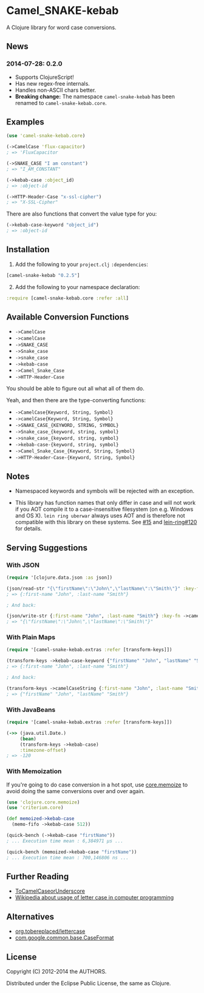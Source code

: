 # Camel_SNAKE-kebab

A Clojure library for word case conversions.

## News

### 2014-07-28: 0.2.0

* Supports ClojureScript!
* Has new regex-free internals.
* Handles non-ASCII chars better.
* **Breaking change:** The namespace `camel-snake-kebab` has been renamed to `camel-snake-kebab.core`.

## Examples

```clojure
(use 'camel-snake-kebab.core)

(->CamelCase 'flux-capacitor)
; => 'FluxCapacitor

(->SNAKE_CASE "I am constant")
; => "I_AM_CONSTANT"

(->kebab-case :object_id)
; => :object-id

(->HTTP-Header-Case "x-ssl-cipher")
; => "X-SSL-Cipher"
```

There are also functions that convert the value type for you:

```clojure
(->kebab-case-keyword "object_id")
; => :object-id
```

## Installation

1. Add the following to your `project.clj` `:dependencies`:

  ```clojure
  [camel-snake-kebab "0.2.5"]
  ```

2. Add the following to your namespace declaration:

  ```clojure
  :require [camel-snake-kebab.core :refer :all]
  ```

## Available Conversion Functions

* `->CamelCase`
* `->camelCase`
* `->SNAKE_CASE`
* `->Snake_case`
* `->snake_case`
* `->kebab-case`
* `->Camel_Snake_Case`
* `->HTTP-Header-Case`

You should be able to figure out all what all of them do.

Yeah, and then there are the type-converting functions:

* `->CamelCase{Keyword, String, Symbol}`
* `->camelCase{Keyword, String, Symbol}`
* `->SNAKE_CASE_{KEYWORD, STRING, SYMBOL}`
* `->Snake_case_{keyword, string, symbol}`
* `->snake_case_{keyword, string, symbol}`
* `->kebab-case-{keyword, string, symbol}`
* `->Camel_Snake_Case_{Keyword, String, Symbol}`
* `->HTTP-Header-Case-{Keyword, String, Symbol}`

## Notes

* Namespaced keywords and symbols will be rejected with an exception.

* This library has function names that only differ in case and will not work if you AOT compile it to a
  case-insensitive filesystem (on e.g. Windows and OS X). `lein ring uberwar` always uses AOT and is therefore not
  compatible with this library on these systems. See [#15](https://github.com/qerub/camel-snake-kebab/issues/15) and
  [lein-ring#120](https://github.com/weavejester/lein-ring/issues/120) for details.

## Serving Suggestions

### With JSON

```clojure
(require '[clojure.data.json :as json])

(json/read-str "{\"firstName\":\"John\",\"lastName\":\"Smith\"}" :key-fn ->kebab-case-keyword)
; => {:first-name "John", :last-name "Smith"}

; And back:

(json/write-str {:first-name "John", :last-name "Smith"} :key-fn ->camelCaseString)
; => "{\"firstName\":\"John\",\"lastName\":\"Smith\"}"
```

### With Plain Maps

```clojure
(require '[camel-snake-kebab.extras :refer [transform-keys]])

(transform-keys ->kebab-case-keyword {"firstName" "John", "lastName" "Smith"})
; => {:first-name "John", :last-name "Smith"}

; And back:

(transform-keys ->camelCaseString {:first-name "John", :last-name "Smith"})
; => {"firstName" "John", "lastName" "Smith"}
```

### With JavaBeans

```clojure
(require '[camel-snake-kebab.extras :refer [transform-keys]])

(->> (java.util.Date.)
     (bean)
     (transform-keys ->kebab-case)
     :timezone-offset)
; => -120
```

### With Memoization

If you're going to do case conversion in a hot spot, use [core.memoize](https://github.com/clojure/core.memoize) to avoid doing the same conversions over and over again.

```clojure
(use 'clojure.core.memoize)
(use 'criterium.core)

(def memoized->kebab-case
  (memo-fifo ->kebab-case 512))

(quick-bench (->kebab-case "firstName"))
; ... Execution time mean : 6,384971 µs ...

(quick-bench (memoized->kebab-case "firstName"))
; ... Execution time mean : 700,146806 ns ...
```

## Further Reading

* [ToCamelCaseorUnderscore](http://citeseerx.ist.psu.edu/viewdoc/summary?doi=10.1.1.158.9499)
* [Wikipedia about usage of letter case in computer programming](http://en.wikipedia.org/wiki/Letter_case#Computers)

## Alternatives

* [org.tobereplaced/lettercase](https://github.com/ToBeReplaced/lettercase)
* [com.google.common.base.CaseFormat](http://docs.guava-libraries.googlecode.com/git-history/release/javadoc/com/google/common/base/CaseFormat.html)

## License

Copyright (C) 2012-2014 the AUTHORS.

Distributed under the Eclipse Public License, the same as Clojure.
